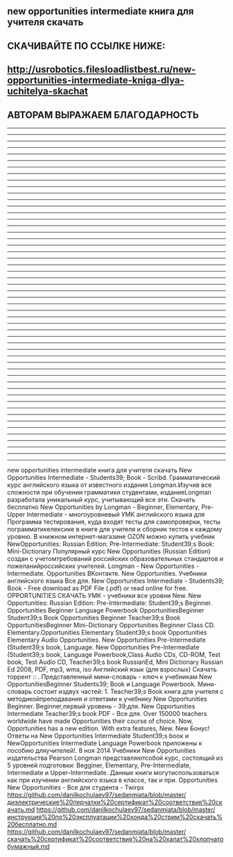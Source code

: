 new opportunities intermediate книга для учителя скачать
--------------------------------------------------
СКАЧИВАЙТЕ ПО ССЫЛКЕ НИЖЕ:
--------------------------------------------------
http://usrobotics.filesloadlistbest.ru/new-opportunities-intermediate-kniga-dlya-uchitelya-skachat
--------------------------------------------------
АВТОРАМ ВЫРАЖАЕМ БЛАГОДАРНОСТЬ
--------------------------------------------------
--------------------------------------------------
--------------------------------------------------
--------------------------------------------------
--------------------------------------------------
--------------------------------------------------
--------------------------------------------------
--------------------------------------------------
--------------------------------------------------
--------------------------------------------------
--------------------------------------------------
--------------------------------------------------
--------------------------------------------------
--------------------------------------------------
--------------------------------------------------
--------------------------------------------------
--------------------------------------------------
--------------------------------------------------
--------------------------------------------------
--------------------------------------------------
--------------------------------------------------
--------------------------------------------------
--------------------------------------------------
--------------------------------------------------
--------------------------------------------------
--------------------------------------------------
--------------------------------------------------
--------------------------------------------------
--------------------------------------------------
--------------------------------------------------
--------------------------------------------------
--------------------------------------------------
--------------------------------------------------
--------------------------------------------------
--------------------------------------------------
--------------------------------------------------
--------------------------------------------------
--------------------------------------------------
--------------------------------------------------
--------------------------------------------------
--------------------------------------------------
--------------------------------------------------
--------------------------------------------------
--------------------------------------------------
--------------------------------------------------
--------------------------------------------------
--------------------------------------------------
--------------------------------------------------
--------------------------------------------------
--------------------------------------------------
--------------------------------------------------
--------------------------------------------------
--------------------------------------------------
new opportunities intermediate книга для учителя скачать New Opportunities Intermediate - Students39; Book - Scribd. Грамматический курс английского языка от известного издания Longman.Изучив все сложности при обучении грамматики студентами, изданиеLongman разработала уникальный курс, учитывающий все эти. Скачать бесплатно New Opportunities by Longman - Beginner, Elementary, Pre- Upper Intermediate - многоуровневый УМК английского языка для Программа тестирования, куда входят тесты для самопроверки, тесты пограмматикелексике в книге для учителя и сборник тестов к каждому уровню. В книжном интернет-магазине OZON можно купить учебник NewOpportunities: Russian Edition: Pre-Intermediate: Student39;s Book: Mini-Dictionary Популярный курс New Opportunities (Russian Edition) создан с учетомтребований российских образовательных стандартов и пожеланийроссийских учителей. Longman - New Opportunities - Intermediate. Opportunities  ВКонтакте. New Opportunities. Учебники английского языка  Все для. New Opportunities Intermediate - Students39; Book - Free download as PDF File (.pdf) or read online for free. OPPORTUNITIES СКАЧАТЬ УМК - учебники все уровни New. New Opportunities: Russian Edition: Pre-Intermediate: Student39;s
Beginner. Opportunities Beginner Language Powerbook  OpportunitiesBeginner Student39;s Book  Opportunities Beginner Teacher39;s Book  OpportunitiesBeginner Mini-Dictionary  Opportunities Beginner Class CD. Elementary.Opportunities Elementary Student39;s book  Opportunities Elementary Audio Opportunities. New Opportunities Pre-Intermediate (Student39;s book, Language. New Opportunities Pre-Intermediate (Student39;s book, Language Powerbook,Class Audio CDs, CD-ROM, Test book, Test Audio CD, Teacher39;s book RussianEd, Mini Dictionary Russian Ed 2008, PDF, mp3, wma, iso  Английский язык (для взрослых)  Скачать торрент :: . Представленный мини-словарь - ключ к учебникам New OpportunitiesBeginner Students39; Book и Language Powerbook. Мини-словарь состоит издвух частей: 1.  Teacher39;s Book  книга для учителя с методикойпреподавания и ответами к учебнику New Opportunities Beginner. Beginner,первый уровень - 39;для. New Opportunities Intermediate Teacher39;s book PDF - Все для. Over 150000 teachers worldwide have made Opportunities their course of choice. Now, Opportunities has a new edition. With extra features, New. New  Бонус! Ответы на New Opportunities Intermediate Student39;s booк и NewOpportunities Intermediate Language Powerbook приложены к пособию дляучителей!. 8 ноя 2014  Учебники New Opportunities издательства Pearson Longman представляютсобой курс, состоящий из 5 уровней подготовки: Begginer, Elementary, Pre-Intermediate, Intermediate и Upper-Intermediate. Данные книги могутиспользоваться как при изучении английского языка в классе, так и при. Opportunities  New Opportunities - Все для студента - Twirpx
https://github.com/danilkochulaev97/sedanmiata/blob/master/диэлектрические%20перчатки%20сертификат%20соответствия%20скачать.md
https://github.com/danilkochulaev97/sedanmiata/blob/master/инструкция%20по%20эксплуатации%20хонда%20стрим%20скачать%20бесплатно.md
https://github.com/danilkochulaev97/sedanmiata/blob/master/скачать%20сертификат%20соответствия%20на%20халат%20хлопчатобумажный.md